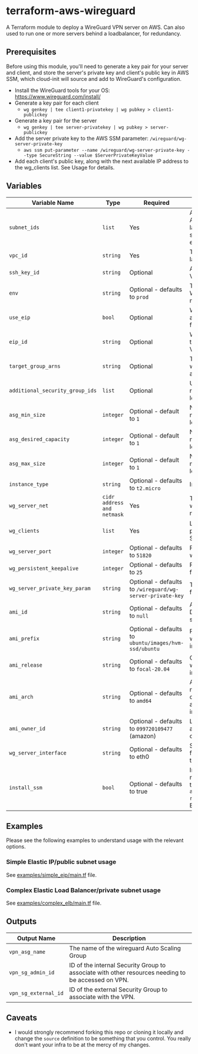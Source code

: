 # terraform-aws-wireguard

A Terraform module to deploy a WireGuard VPN server on AWS. Can also used to run one or more servers behind a loadbalancer, for redundancy.

## Prerequisites
Before using this module, you'll need to generate a key pair for your server and client, and store the server's private key and client's public key in AWS SSM, which cloud-init will source and add to WireGuard's configuration.

- Install the WireGuard tools for your OS: https://www.wireguard.com/install/
- Generate a key pair for each client
  - `wg genkey | tee client1-privatekey | wg pubkey > client1-publickey`
- Generate a key pair for the server
  - `wg genkey | tee server-privatekey | wg pubkey > server-publickey`
- Add the server private key to the AWS SSM parameter: `/wireguard/wg-server-private-key`
  - `aws ssm put-parameter --name /wireguard/wg-server-private-key --type SecureString --value $ServerPrivateKeyValue`
- Add each client's public key, along with the next available IP address to the wg_clients list. See Usage for details.

## Variables
| Variable Name                   | Type                       | Required                                                  | Description                                                                                                                                                                       |
|---------------------------------|----------------------------|-----------------------------------------------------------|-----------------------------------------------------------------------------------------------------------------------------------------------------------------------------------|
| `subnet_ids`                    | `list`                     | Yes                                                       | A list of subnets for the Autoscaling Group to use for launching instances. May be a single subnet, but it must be an element in a list.                                          |
| `vpc_id`                        | `string`                   | Yes                                                       | The VPC ID in which Terraform will launch the resources.                                                                                                                          |
| `ssh_key_id`                    | `string`                   | Optional                                                  | A SSH public key ID to add to the VPN instance.                                                                                                                                   |
| `env`                           | `string`                   | Optional - defaults to `prod`                             | The name of environment for WireGuard. Used to differentiate multiple deployments.                                                                                                |
| `use_eip`                       | `bool`                     | Optional                                                  | Whether to attach an [Elastic IP](https://docs.aws.amazon.com/AWSEC2/latest/UserGuide/elastic-ip-addresses-eip.html) address to the VPN server. Useful for avoiding changing IPs. |
| `eip_id`                        | `string`                   | Optional                                                  | When `use_eip` is enabled, specify the ID of the Elastic IP to which the VPN server will attach.                                                                                  |
| `target_group_arns`             | `string`                   | Optional                                                  | The Loadbalancer Target Group to which the vpn server ASG will attach.                                                                                                            |
| `additional_security_group_ids` | `list`                     | Optional                                                  | Used to allow added access to reach the WG servers or allow loadbalancer health checks.                                                                                           |
| `asg_min_size`                  | `integer`                  | Optional - default to `1`                                 | Number of VPN servers to permit minimum, only makes sense in loadbalanced scenario.                                                                                               |
| `asg_desired_capacity`          | `integer`                  | Optional - default to `1`                                 | Number of VPN servers to maintain, only makes sense in loadbalanced scenario.                                                                                                     |
| `asg_max_size`                  | `integer`                  | Optional - default to `1`                                 | Number of VPN servers to permit maximum, only makes sense in loadbalanced scenario.                                                                                               |
| `instance_type`                 | `string`                   | Optional - defaults to `t2.micro`                         | Instance Size of VPN server.                                                                                                                                                      |
| `wg_server_net`                 | `cidr address and netmask` | Yes                                                       | The server ip allocation and net - wg_clients entries MUST be in this netmask range.                                                                                              |
| `wg_clients`                    | `list`                     | Yes                                                       | List of client objects with IP and public key. See Usage for details. See Examples for formatting.                                                                                |
| `wg_server_port`                | `integer`                  | Optional - defaults to `51820`                            | Port to run wireguard service on, wireguard standard is 51820.                                                                                                                    |
| `wg_persistent_keepalive`       | `integer`                  | Optional - defaults to `25`                               | Regularity of Keepalives, useful for NAT stability.                                                                                                                               |
| `wg_server_private_key_param`   | `string`                   | Optional - defaults to `/wireguard/wg-server-private-key` | The Parameter Store key to use for the VPN server Private Key.                                                                                                                    |
| `ami_id`                        | `string`                   | Optional - defaults to `null`                             | AMI to use for the VPN server. Determined automatically if not specified.                                                                                                         |
| `ami_prefix`                    | `string`                   | Optional - defaults to `ubuntu/images/hvm-ssd/ubuntu`     | Prefix to look for in AMI name when automatically choosing an image.                                                                                                              |
| `ami_release`                   | `string`                   | Optional - defaults to `focal-20.04`                      | OS release to look for in AMI name when automatically choosing an image.                                                                                                          |
| `ami_arch`                      | `string`                   | Optional - defaults to `amd64`                            | Architecture to look for in AMI name when automatically choosing an image. Ensure this is appropriate for your chosen instance_type.                                              |
| `ami_owner_id`                  | `string`                   | Optional - defaults to `099720109477` (amazon)            | Look for an AMI with this owner account ID when automatically choosing an image.                                                                                                  |
| `wg_server_interface`           | `string`                   | Optional - defaults to eth0                               | Server interface to route traffic to for installations forwarding traffic to private networks.                                                                                    |
| `install_ssm`                   | `bool`                     | Optional - defaults to true                               | Install AWS Session Manager repository and package. Attach the necessary policy `arn:aws:iam::aws:policy/service-role/AmazonEC2RoleforSSM` to the EC2 Instance Role.              |

## Examples

Please see the following examples to understand usage with the relevant options.

### Simple Elastic IP/public subnet usage

See [examples/simple_eip/main.tf](examples/simple_eip/main.tf) file.

### Complex Elastic Load Balancer/private subnet usage

See [examples/complex_elb/main.tf](examples/complex_elb/main.tf) file.

## Outputs
| Output Name | Description |
|---------------|-------------|
|`vpn_asg_name`|The name of the wireguard Auto Scaling Group|
|`vpn_sg_admin_id`|ID of the internal Security Group to associate with other resources needing to be accessed on VPN.|
|`vpn_sg_external_id`|ID of the external Security Group to associate with the VPN.|

## Caveats

- I would strongly recommend forking this repo or cloning it locally and change the `source` definition to be something that you control. You really don't want your infra to be at the mercy of my changes.
